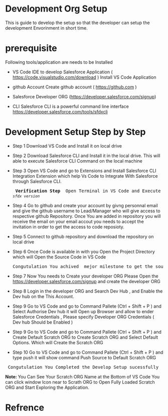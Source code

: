 # Development Org Setup 

This is guide to develop the setup so that the developer can setup the development Envorinment in short time.

# prerequisite
Following tools/application are needs to be Installed 

* VS Code IDE to develop Salesforce Application ( https://code.visualstudio.com/download )
    Install VS Code Application     
* github Account  Create github account ( https://github.com ) 
 
* Salesforce Developer ORG (https://developer.salesforce.com/signup)
 
* CLI Salesforce CLI is a powerful command line interface  https://developer.salesforce.com/tools/sfdxcli


# Development Setup Step by Step 

* Step 1 
   Download VS Code and Install it on local drive 

* Step 2 
   Download Salesforce CLI and Install it in the local drive. This will able to execute Salesforce CLI Command on the local machine 

 * Step 3
    Open VS Code and go to Extensions and Install Salesforce CLI Integration Extension which help Vs Code to Integrate With Salesforce through Salesforce CLI. 
    
    <pre> <b>Verification Step </b> Open Terminal in VS Code and Execute command <i> <code> sfdx version </code> </i> </pre>
    
* Step 4
 Go to github and create your account by givng personnal email and give the github username to Lead/Manager who will give access to respective github Repository.
 Once You are added in repository you will receive the email on your email accout you needs to accept the invitation in order to get the access to code reposioty.
 
 * Step 5
    Connect to github repository and download the repository on local drive 

* Step 6
    Once Code is available in with you Open the Project Directory which will Open the Source Code in VS Code 
    <pre>Congutulation You achived  mejor milestone to get the source code </pre>
    
* Step 7
        Now You needs to Create your developer ORG Please Open the https://developer.salesforce.com/signup and create the developer ORG 
* Step 8
    Login in the developer ORG and Search Dev Hub , and Enable the Dev hub on the This Account.
    
* Step 9 
    Go to VS Code and go to Command Pallete (Ctrl + Shift + P ) and Select Authorise Dev hub it will Open up Browser and allow to ender Salesforce Credentials , Please specify Developer ORG Credentials ( Dev hub Should be Enabled )
    
* Step 9
    Go to VS Code and go to Command Pallete (Ctrl + Shift + P ) and Create Default Scratch ORG to Create Scratch ORG and Select Default Options. Which will Create the Scratch ORG
    
* Step 10
 Go to VS Code and go to Command Pallete (Ctrl + Shift + P ) and type push it will show command Push Source to Default Scratch ORG 
 
 <pre> Congutulation You Completed the Develop Setup sucessfully </pre>
 
 <b> Note: </b>  You Can See Your Scratch ORG Name at the Bottom of VS Code You can click window Icon near to Scrath ORG to Open Fully Loaded Scratch ORG and Start Exploring the Application.
 
 # Refrence
 
 
 
